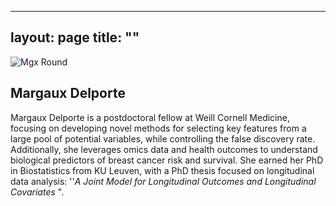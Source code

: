 ---
 layout: page
 title: ""
 ---

<!-- Google tag (gtag.js) -->
 <script async src="https://www.googletagmanager.com/gtag/js?id=G-P52QC73R53"></script>
 <script>
   window.dataLayer = window.dataLayer || [];
   function gtag(){dataLayer.push(arguments);}
   gtag('js', new Date());
 
   gtag('config', 'G-P52QC73R53');
 </script>
 
![Mgx Round](https://github.com/MargauxDelporte/MargauxDelporte.github.io/assets/51527029/c41a0d2b-9b65-4370-b157-eed7ec8d7be7)

## Margaux Delporte

Margaux Delporte is a postdoctoral fellow at Weill Cornell Medicine, focusing on developing novel methods for selecting key features from a large pool of potential variables, while controlling the false discovery rate. Additionally, she leverages omics data and health outcomes to understand biological predictors of breast cancer risk and survival. She earned her PhD in Biostatistics from KU Leuven, with a PhD thesis focused on longitudinal data analysis: ''_A Joint Model for Longitudinal Outcomes and Longitudinal Covariates_ ".


